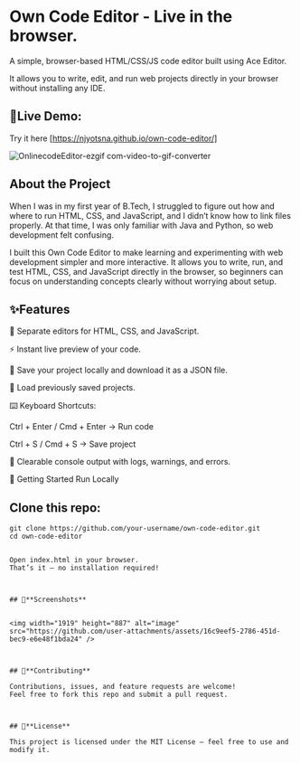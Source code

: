 # **Own Code Editor - Live in the browser.**

A simple, browser-based HTML/CSS/JS code editor built using Ace Editor.

It allows you to write, edit, and run web projects directly in your browser without installing any IDE.


## 🔗**Live Demo**: 

Try it here [https://njyotsna.github.io/own-code-editor/]



![OnlinecodeEditor-ezgif com-video-to-gif-converter](https://github.com/user-attachments/assets/da75702d-af36-4ddb-805b-80c89ca24e2e)




## **About the Project**

When I was in my first year of B.Tech, I struggled to figure out how and where to run HTML, CSS, and JavaScript, and I didn’t know how to link files properly. At that time, I was only familiar with Java and Python, so web development felt confusing.

I built this Own Code Editor to make learning and experimenting with web development simpler and more interactive. It allows you to write, run, and test HTML, CSS, and JavaScript directly in the browser, so beginners can focus on understanding concepts clearly without worrying about setup.



## ✨**Features**


📝 Separate editors for HTML, CSS, and JavaScript.

⚡ Instant live preview of your code.

💾 Save your project locally and download it as a JSON file.

📂 Load previously saved projects.

⌨️ Keyboard Shortcuts:

Ctrl + Enter / Cmd + Enter → Run code

Ctrl + S / Cmd + S → Save project

🧹 Clearable console output with logs, warnings, and errors.

🚀 Getting Started
Run Locally



## **Clone this repo:**

```
git clone https://github.com/your-username/own-code-editor.git
cd own-code-editor


Open index.html in your browser.
That’s it – no installation required!



## 📸**Screenshots**


<img width="1919" height="887" alt="image" src="https://github.com/user-attachments/assets/16c9eef5-2786-451d-bec9-e6e48f1bda24" />



## 🤝**Contributing**

Contributions, issues, and feature requests are welcome!
Feel free to fork this repo and submit a pull request.



## 📜**License**

This project is licensed under the MIT License – feel free to use and modify it.
